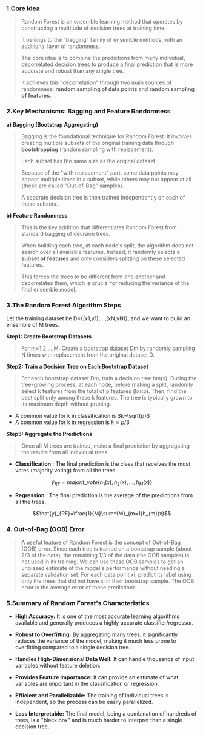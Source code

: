 ### 1.Core Idea

>Random Forest is an ensemble learning method that operates by constructing a multitude of decision trees at training time. 
>
>It belongs to the "bagging" family of ensemble methods, with an additional layer of randomness. 
>
>The core idea is to combine the predictions from many individual, decorrelated decision trees to produce a final prediction that is more accurate and robust than any single tree. 
>
>It achieves this "decorrelation" through two main sources of randomness: **random sampling of data points** and **random sampling of features**.

### 2.Key Mechanisms: Bagging and Feature Randomness

**a) Bagging (Bootstrap Aggregating)**

>Bagging is the foundational technique for Random Forest. It involves creating multiple subsets of the original training data through **bootstrapping** (random sampling with replacement). 
>
>Each subset has the same size as the original dataset. 
>
>Because of the "with replacement" part, some data points may appear multiple times in a subset, while others may not appear at all (these are called "Out-of-Bag" samples). 
>
>A separate decision tree is then trained independently on each of these subsets.

**b) Feature Randomness**

>This is the key addition that differentiates Random Forest from standard bagging of decision trees. 
>
>When building each tree, at each node's split, the algorithm does not search over all available features. Instead, it randomly selects a **subset of features** and only considers splitting on these selected features. 
>
>This forces the trees to be different from one another and decorrelates them, which is crucial for reducing the variance of the final ensemble model.


### 3.The Random Forest Algorithm Steps

Let the training dataset be D={(x1​,y1​),...,(xN​,yN​)}, and we want to build an ensemble of M trees.

**Step1: Create Bootstrap Datasets**

>For m=1,2,...,M: Create a bootstrap dataset Dm​ by randomly sampling N times with replacement from the original dataset D.

**Step2: Train a Decision Tree on Each Bootstrap Dataset**

>For each bootstrap dataset Dm​, train a decision tree hm​(x). During the tree-growing process, at each node, before making a split, randomly select k features from the total of p features (k≪p). Then, find the best split only among these k features. The tree is typically grown to its maximum depth without pruning.

* A common value for k in classification is $k=\sqrt{p}$
* A common value for k in regression is $k=p/3$

**Step3: Aggregate the Predictions**

>Once all M trees are trained, make a final prediction by aggregating the results from all individual trees.

* **Classification** : The final prediction is the class that receives the most votes (majority voting) from all the trees.

$$\hat{y}_{RF}=majorit\_vote\{h_{1}(x),h_{2}(x),\dots,h_{M}(x)\}$$

* **Regression** : The final prediction is the average of the predictions from all the trees.

$$\hat{y}_{RF}=\frac{1}{M}\sum^{M}_{m=1}h_{m}(x)$$

### 4. Out-of-Bag (OOB) Error

>A useful feature of Random Forest is the concept of Out-of-Bag (OOB) error. Since each tree is trained on a bootstrap sample (about 2/3 of the data), the remaining 1/3 of the data (the OOB samples) is not used in its training. We can use these OOB samples to get an unbiased estimate of the model's performance without needing a separate validation set. For each data point xi​, predict its label using only the trees that did not have xi​ in their bootstrap sample. The OOB error is the average error of these predictions.


### 5.Summary of Random Forest's Characteristics

- **High Accuracy:** It is one of the most accurate learning algorithms available and generally produces a highly accurate classifier/regressor.
    
- **Robust to Overfitting:** By aggregating many trees, it significantly reduces the variance of the model, making it much less prone to overfitting compared to a single decision tree.
    
- **Handles High-Dimensional Data Well:** It can handle thousands of input variables without feature deletion.
    
- **Provides Feature Importance:** It can provide an estimate of what variables are important in the classification or regression.
    
- **Efficient and Parallelizable:** The training of individual trees is independent, so the process can be easily parallelized.
    
- **Less Interpretable:** The final model, being a combination of hundreds of trees, is a "black box" and is much harder to interpret than a single decision tree.